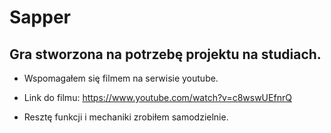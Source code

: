 # Sapper

## Gra stworzona na potrzebę projektu na studiach.


- Wspomagałem się filmem na serwisie youtube. 
- Link do filmu: https://www.youtube.com/watch?v=c8wswUEfnrQ


- Resztę funkcji i mechaniki zrobiłem samodzielnie.
